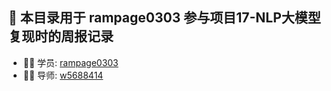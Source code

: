 ## 🚀 本目录用于 rampage0303 参与项目17-NLP大模型复现时的周报记录
- 👨‍💻 学员: [rampage0303](https://github.com/rampage0303)
- 👦🏻​ 导师: [w5688414](https://github.com/w5688414)
